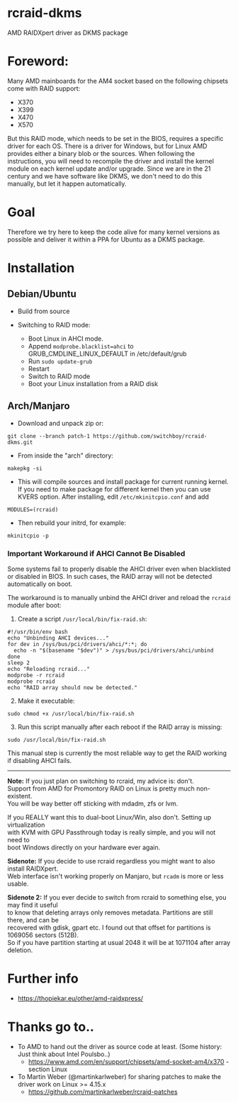 
# rcraid-dkms
AMD RAIDXpert driver as DKMS package

Foreword:
===========

Many AMD mainboards for the AM4 socket based on the following chipsets come with RAID support:
 * X370
 * X399
 * X470
 * X570

But this RAID mode, which needs to be set in the BIOS, requires a specific driver for each OS.
There is a driver for Windows, but for Linux AMD provides either a binary blob or the sources.
When following the instructions, you will need to recompile the driver and install the kernel module on each kernel update and/or upgrade.
Since we are in the 21 century and we have software like DKMS, we don't need to do this manually, but let it happen automatically.

Goal
====
Therefore we try here to keep the code alive for many kernel versions as possible and deliver it within a PPA for Ubuntu as a DKMS package.

Installation
============
## Debian/Ubuntu
  * Build from source

  * Switching to RAID mode:
    * Boot Linux in AHCI mode.
    * Append `modprobe.blacklist=ahci` to GRUB_CMDLINE_LINUX_DEFAULT in /etc/default/grub
    * Run `sudo update-grub`
    * Restart
    * Switch to RAID mode
    * Boot your Linux installation from a RAID disk
    
## Arch/Manjaro
* Download and unpack zip or:

```
git clone --branch patch-1 https://github.com/switchboy/rcraid-dkms.git
```

* From inside the "arch" directory:

```
makepkg -si
```

* This will compile sources and install package for current running kernel. If you need 
to make package for different kernel then you can use KVERS option.
After installing, edit `/etc/mkinitcpio.conf` and add

```
MODULES=(rcraid)
```

* Then rebuild your initrd, for example:

```
mkinitcpio -p
```

### Important Workaround if AHCI Cannot Be Disabled
Some systems fail to properly disable the AHCI driver even when blacklisted or disabled in BIOS. In such cases, the RAID array will not be detected automatically on boot.

The workaround is to manually unbind the AHCI driver and reload the `rcraid` module after boot:

1. Create a script `/usr/local/bin/fix-raid.sh`:

```
#!/usr/bin/env bash
echo "Unbinding AHCI devices..."
for dev in /sys/bus/pci/drivers/ahci/*:*; do
  echo -n "$(basename "$dev")" > /sys/bus/pci/drivers/ahci/unbind
done
sleep 2
echo "Reloading rcraid..."
modprobe -r rcraid
modprobe rcraid
echo "RAID array should now be detected."
```

2. Make it executable:

```
sudo chmod +x /usr/local/bin/fix-raid.sh
```

3. Run this script manually after each reboot if the RAID array is missing:

```
sudo /usr/local/bin/fix-raid.sh
```

This manual step is currently the most reliable way to get the RAID working if disabling AHCI fails.

---

**Note:** If you just plan on switching to rcraid, my advice is: don't.  
Support from AMD for Promontory RAID on Linux is pretty much non-existent.  
You will be way better off sticking with mdadm, zfs or lvm.  

If you REALLY want this to dual-boot Linux/Win, also don't. Setting up virtualization  
with KVM with GPU Passthrough today is really simple, and you will not need to  
boot Windows directly on your hardware ever again.

**Sidenote:** If you decide to use rcraid regardless you might want to also install RAIDXpert.  
Web interface isn't working properly on Manjaro, but `rcadm` is more or less usable.

**Sidenote 2:** If you ever decide to switch from rcraid to something else, you may find it useful  
to know that deleting arrays only removes metadata. Partitions are still there, and can be  
recovered with gdisk, gpart etc. I found out that offset for partitions is 1069056 sectors (512B).  
So if you have partition starting at usual 2048 it will be at 1071104 after array deletion.

Further info
============
  * https://thopiekar.eu/other/amd-raidxpress/

Thanks go to..
==============
  * To AMD to hand out the driver as source code at least. (Some history: Just think about Intel Poulsbo..)  
    * https://www.amd.com/en/support/chipsets/amd-socket-am4/x370 - section Linux  
  * To Martin Weber (@martinkarlweber) for sharing patches to make the driver work on Linux >= 4.15.x  
    * https://github.com/martinkarlweber/rcraid-patches
